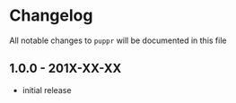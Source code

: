 # Changelog

All notable changes to `puppr` will be documented in this file

## 1.0.0 - 201X-XX-XX

- initial release
